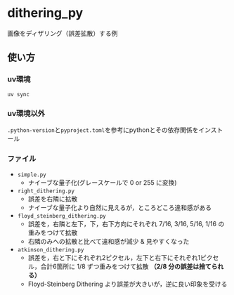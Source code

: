 # dithering_py
画像をディザリング（誤差拡散）する例

## 使い方
### uv環境
`uv sync`

### uv環境以外
`.python-version`と`pyproject.toml`を参考にpythonとその依存関係をインストール

### ファイル
- `simple.py`
    - ナイーブな量子化(グレースケールで 0 or 255 に変換)
- `right_dithering.py`
    - 誤差を右隣に拡散
    - ナイーブな量子化より自然に見えるが，ところどころ違和感がある
- `floyd_steinberg_dithering.py`
    - 誤差を，右隣と左下，下，右下方向にそれぞれ 7/16, 3/16, 5/16, 1/16 の重みをつけて拡散
    - 右隣のみへの拡散と比べて違和感が減少 & 見やすくなった
- `atkinson_dithering.py`
    - 誤差を，右と下にそれぞれ2ピクセル，左下と右下にそれぞれ1ピクセル，合計6箇所に 1/8 ずつ重みをつけて拡散 **（2/8 分の誤差は捨てられる）**
    - Floyd-Steinberg Dithering より誤差が大きいが，逆に良い印象を受ける